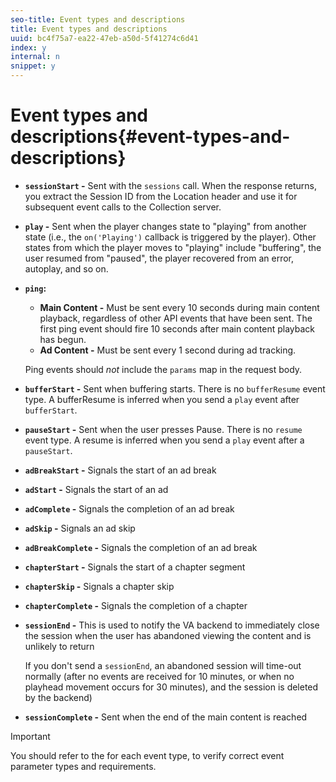 ```yaml
---
seo-title: Event types and descriptions
title: Event types and descriptions
uuid: bc4f75a7-ea22-47eb-a50d-5f41274c6d41
index: y
internal: n
snippet: y
---
```


# Event types and descriptions{#event-types-and-descriptions}

* **`sessionStart` -** Sent with the `sessions` call. When the response returns, you extract the Session ID from the Location header and use it for subsequent event calls to the Collection server.

* **`play` -** Sent when the player changes state to "playing" from another state (i.e., the `on('Playing')` callback is triggered by the player). Other states from which the player moves to "playing" include "buffering", the user resumed from "paused", the player recovered from an error, autoplay, and so on. 

* **`ping`:**

    * **Main Content -** Must be sent every 10 seconds during main content playback, regardless of other API events that have been sent. The first ping event should fire 10 seconds after main content playback has begun. 
    * **Ad Content -** Must be sent every 1 second during ad tracking.

  Ping events should *not* include the `params` map in the request body.

* **`bufferStart` -** Sent when buffering starts. There is no `bufferResume` event type. A bufferResume is inferred when you send a `play` event after `bufferStart`.

* **`pauseStart` -** Sent when the user presses Pause. There is no `resume` event type. A resume is inferred when you send a `play` event after a `pauseStart`.

* **`adBreakStart` -** Signals the start of an ad break 
* **`adStart` -** Signals the start of an ad 
* **`adComplete` -** Signals the completion of an ad break
* **`adSkip` -** Signals an ad skip
* **`adBreakComplete` -** Signals the completion of an ad break
* **`chapterStart` -** Signals the start of a chapter segment
* **`chapterSkip` -** Signals a chapter skip
* **`chapterComplete` -** Signals the completion of a chapter
* **`sessionEnd` -** This is used to notify the VA backend to immediately close the session when the user has abandoned viewing the content and is unlikely to return

  If you don't send a `sessionEnd`, an abandoned session will time-out normally (after no events are received for 10 minutes, or when no playhead movement occurs for 30 minutes), and the session is deleted by the backend)

* **`sessionComplete` -** Sent when the end of the main content is reached

>[!IMPORTANT]
>
>You should refer to the [](../../media-collection-api/mc-api-ref/mc-api-json-validation.md) for each event type, to verify correct event parameter types and requirements.


